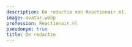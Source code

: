 ```yaml
---
description: De redactie van Reactionair.nl.
image: avatar.webp
profession: Reactionair.nl
pseudonym: true
title: De redactie
---
```

